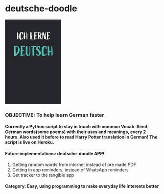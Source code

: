 # deutsche-doodle

![I learn German](https://github.com/confusedcoder1/deutsche-doodle/blob/main/HeaderImage.jpg)

### OBJECTIVE: To help learn German faster

#### Currently a Python script to stay in touch with common Vocab. Send German words(some poems) with their uses and meanings, every 2 hours. Also used it before to read Harry Potter translation in German! The script is live on Heroku. 

#### Future implementations: deutsche-doodle APP!
1. Getting random words from internet instead of pre made PDF
2. Getting in app reminders, instead of WhatsApp reminders
3. Get tracker to the tangible app

#### Category: Easy, using programming to make everyday life interests better
